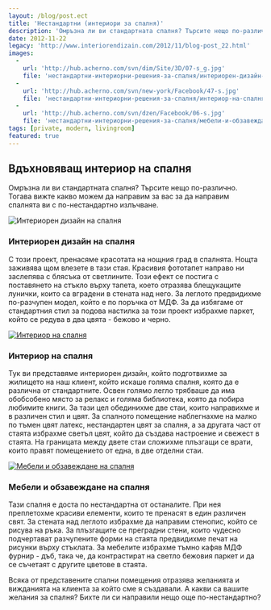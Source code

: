 ```yaml
---
layout: /blog/post.ect
title: 'Нестандартни (интериори за спалня)'
description: 'Омръзна ли ви стандартната спалня? Търсите нещо по-различно. Тогава вижте какво можем да направим за вас за да направим спалнята ви с по-нестандартно излъчване.'
date: 2012-11-22
legacy: 'http://www.interiorendizain.com/2012/11/blog-post_22.html'
images:
  -
    url: 'http://hub.acherno.com/svn/dim/Site/3D/07-s_g.jpg'
    file: 'нестандартни-интериорни-решения-за-спалня/интериорен-дизайн-на-спалня.jpg'
  -
    url: 'http://hub.acherno.com/svn/new-york/Facebook/47-s.jpg'
    file: 'нестандартни-интериорни-решения-за-спалня/интериор-на-спалня.jpg'
  -
    url: 'http://hub.acherno.com/svn/dzen/Facebook/06-s.jpg'
    file: 'нестандартни-интериорни-решения-за-спалня/мебели-и-обзавеждане-на-спалня.jpg'
tags: [private, modern, livingroom]
featured: true
---
```

## **Вдъхновяващ интериор** на спалня
Омръзна ли ви стандартната спалня? Търсите нещо по-различно. Тогава вижте какво можем да направим за вас за да направим спалнята ви с по-нестандартно излъчване.

![Интериорен дизайн на спалня](нестандартни-интериорни-решения-за-спалня/интериорен-дизайн-на-спалня.jpg)
### Интериорен дизайн на **спалня**

С този проект, пренасяме красотата на нощния град в спалнята. Нощта заживява щом влезете в тази стая. Красивия фототапет направо ни заслепява с блясъка от светлините. Този ефект се постига с поставянето на стъкло върху тапета, което отразява блещукащите лунички, които са вградени в стената над него. За леглото предвидихме по-разчупен модел, който е по поръчка от МДФ. За да избягаме от стандартния стил за подова настилка за този проект избрахме паркет, който се редува в два цвята - бежово и черно.

[![Интериор на спалня](нестандартни-интериорни-решения-за-спалня/интериор-на-спалня.jpg)](http://acherno.bg/интериорен-дизайн/апартамент/ню-йорк/интериорен-дизайн.html)
### Интериор на **спалня**

Тук ви представяме интериорен дизайн, който подготвихме за жилището на наш клиент, който искаше голяма спалня, която да е различна от стандартните. Освен голямо легло трябваше да има обобсобено място за релакс и голяма библиотека, която да побира любимите книги. За тази цел обединихме две стаи, които направихме и в различен стил и цвят. За спалното помещение наблегнахме на малко по тъмен цвят латекс, нестандартен цвят за спалня, а за другата част от стаята избрахме светъл цвят, който да създава настроение и свежест в стаята. На границата между двете стаи сложихме плъзгащи се врати, които правят помещението от една, в две отделни стаи.

[![Мебели и обзавеждане на спалня](нестандартни-интериорни-решения-за-спалня/мебели-и-обзавеждане-на-спалня.jpg)](http://acherno.bg/интериорен-дизайн/апартамент/дзен/интериор.html)
### Мебели и обзавеждане на **спалня**

Тази спалня е доста по нестандартна от останалите. При нея преплетохме красиви елементи, които те пренасят в един различен свят. За стената над леглото избрахме да направим стенопис, който се рисува на ръка. За плъзгащите се преградни стени, които чудесно подчертават разчупените форми на стаята предвидихме печат на рисунки върху стъклата. За мебелите избрахме тъмно кафяв МДФ фурнир - дъб, така че, да контрастират на светло бежовия паркет и да се съчетаят с другите цветове в стаята.

Всяка от представените спални помещения отразява желанията и вижданията на клиента за който сме я създавали. А какви са вашите желания за спалня? Бихте ли си направили нещо още по-нестандартно?